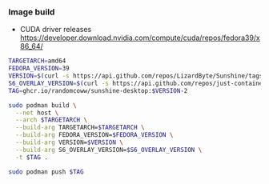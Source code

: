 ### Image build

- CUDA driver releases https://developer.download.nvidia.com/compute/cuda/repos/fedora39/x86_64/

```bash
TARGETARCH=amd64
FEDORA_VERSION=39
VERSION=$(curl -s https://api.github.com/repos/LizardByte/Sunshine/tags | jq -r '.[0].name' | tr -d 'v')
S6_OVERLAY_VERSION=$(curl -s https://api.github.com/repos/just-containers/s6-overlay/releases/latest |grep tag_name | cut -d '"' -f 4 | tr -d 'v')
TAG=ghcr.io/randomcoww/sunshine-desktop:$VERSION-2

sudo podman build \
  --net host \
  --arch $TARGETARCH \
  --build-arg TARGETARCH=$TARGETARCH \
  --build-arg FEDORA_VERSION=$FEDORA_VERSION \
  --build-arg VERSION=$VERSION \
  --build-arg S6_OVERLAY_VERSION=$S6_OVERLAY_VERSION \
  -t $TAG .

sudo podman push $TAG
```